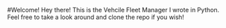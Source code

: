 #Welcome!
Hey there! This is the Vehcile Fleet Manager I wrote in Python.
Feel free to take a look around and clone the repo if you wish!